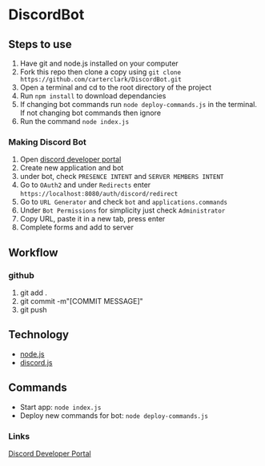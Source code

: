 
# DiscordBot

## Steps to use
1. Have git and node.js installed on your computer
2. Fork this repo then clone a copy using `git clone https://github.com/carterclark/DiscordBot.git`
3. Open a terminal and cd to the root directory of the project
4. Run `npm install` to download dependancies
5. If changing bot commands run `node deploy-commands.js` in the terminal. If not changing bot commands then ignore
6. Run the command `node index.js`

### Making Discord Bot
1. Open [discord developer portal](https://discord.com/developers/applications)
2. Create new application and bot
3. under bot, check `PRESENCE INTENT` and `SERVER MEMBERS INTENT`
4. Go to `OAuth2` and under `Redirects` enter `https://localhost:8080/auth/discord/redirect`
5. Go to `URL Generator` and check `bot` and `applications.commands`
6. Under `Bot Permissions` for simplicity just check `Administrator`
7. Copy URL, paste it in a new tab, press enter
8. Complete forms and add to server

## Workflow

### github
1. git add .
2. git commit -m"[COMMIT MESSAGE]"
3. git push

## Technology
- [node.js](https://nodejs.org/en/)
- [discord.js](https://discordjs.guide/#before-you-begin)

## Commands
- Start app: `node index.js`
- Deploy new commands for bot: `node deploy-commands.js`

### Links
[Discord Developer Portal](https://discord.com/developers/applications)